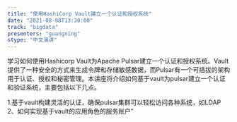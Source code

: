 ```yaml
---
title: "使用HashiCorp Vault建立一个认证和授权系统"
date: "2021-08-08T13:30:00" 
track: "bigdata"
presenters: "guangning"
stype: "中文演讲"
---
```

学习如何使用Hashicorp Vault为Apache Pulsar建立一个认证和授权系统。Vault提供了一种安全的方式来生成令牌和存储敏感数据，而Pulsar有一个可插拔的架构用于认证、授权和秘密管理。本讲座将介绍如何基于vault为pulsar建立一个认证和验证系统，主要包括以下几点。
 

 1.基于vault构建灵活的认证，确保pulsar集群可以轻松访问各种系统，如LDAP
 2、如何实现基于vault的应用角色的服务账户"